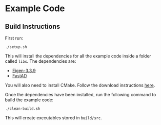 # Example Code

## Build Instructions

First run:
```
./setup.sh
```
This will install the dependencies for all the example code inside a folder called `libs`.
The dependencies are:
- [Eigen-3.3.9](https://eigen.tuxfamily.org/index.php?title=Main_Page)
- [FastAD](https://github.com/JamesYang007/FastAD)

You will also need to install CMake.
Follow the download instructions [here](https://cmake.org/install/).

Once the dependencies have been installed, 
run the following command to build the example code:
```
./clean-build.sh
```
This will create executables stored in `build/src`.
